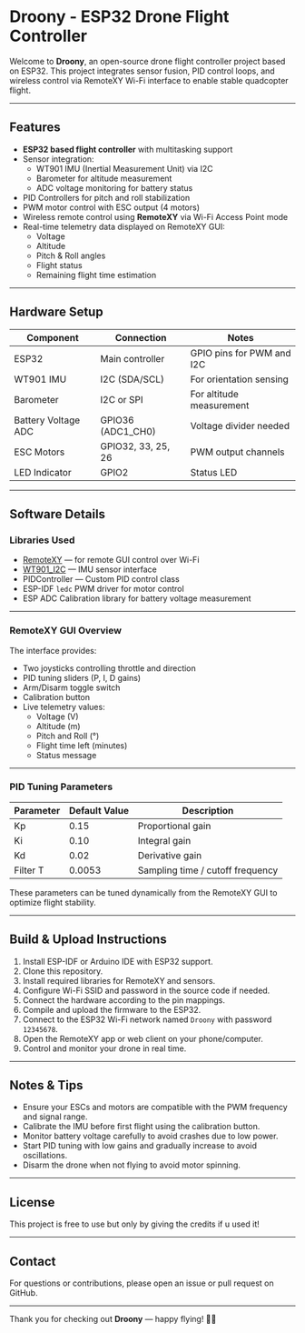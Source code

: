 # Droony - ESP32 Drone Flight Controller

Welcome to **Droony**, an open-source drone flight controller project based on ESP32. This project integrates sensor fusion, PID control loops, and wireless control via RemoteXY Wi-Fi interface to enable stable quadcopter flight.

---

## Features

- **ESP32 based flight controller** with multitasking support
- Sensor integration:
  - WT901 IMU (Inertial Measurement Unit) via I2C
  - Barometer for altitude measurement
  - ADC voltage monitoring for battery status
- PID Controllers for pitch and roll stabilization
- PWM motor control with ESC output (4 motors)
- Wireless remote control using **RemoteXY** via Wi-Fi Access Point mode
- Real-time telemetry data displayed on RemoteXY GUI:
  - Voltage
  - Altitude
  - Pitch & Roll angles
  - Flight status
  - Remaining flight time estimation

---

## Hardware Setup

| Component           | Connection           | Notes                           |
|---------------------|---------------------|--------------------------------|
| ESP32               | Main controller     | GPIO pins for PWM and I2C       |
| WT901 IMU           | I2C (SDA/SCL)       | For orientation sensing         |
| Barometer           | I2C or SPI          | For altitude measurement        |
| Battery Voltage ADC | GPIO36 (ADC1_CH0)   | Voltage divider needed           |
| ESC Motors          | GPIO32, 33, 25, 26  | PWM output channels              |
| LED Indicator       | GPIO2               | Status LED                      |

---

## Software Details

### Libraries Used

- [RemoteXY](https://remotexy.com/) — for remote GUI control over Wi-Fi
- [WT901_I2C](https://github.com/...) — IMU sensor interface
- PIDController — Custom PID control class
- ESP-IDF `ledc` PWM driver for motor control
- ESP ADC Calibration library for battery voltage measurement

---

### RemoteXY GUI Overview

The interface provides:

- Two joysticks controlling throttle and direction
- PID tuning sliders (P, I, D gains)
- Arm/Disarm toggle switch
- Calibration button
- Live telemetry values:
  - Voltage (V)
  - Altitude (m)
  - Pitch and Roll (°)
  - Flight time left (minutes)
  - Status message

---

### PID Tuning Parameters

| Parameter | Default Value | Description                           |
|-----------|---------------|-----------------------------------|
| Kp        | 0.15          | Proportional gain                  |
| Ki        | 0.10          | Integral gain                     |
| Kd        | 0.02          | Derivative gain                   |
| Filter T  | 0.0053        | Sampling time / cutoff frequency  |

These parameters can be tuned dynamically from the RemoteXY GUI to optimize flight stability.

---

## Build & Upload Instructions

1. Install ESP-IDF or Arduino IDE with ESP32 support.
2. Clone this repository.
3. Install required libraries for RemoteXY and sensors.
4. Configure Wi-Fi SSID and password in the source code if needed.
5. Connect the hardware according to the pin mappings.
6. Compile and upload the firmware to the ESP32.
7. Connect to the ESP32 Wi-Fi network named `Droony` with password `12345678`.
8. Open the RemoteXY app or web client on your phone/computer.
9. Control and monitor your drone in real time.

---

## Notes & Tips

- Ensure your ESCs and motors are compatible with the PWM frequency and signal range.
- Calibrate the IMU before first flight using the calibration button.
- Monitor battery voltage carefully to avoid crashes due to low power.
- Start PID tuning with low gains and gradually increase to avoid oscillations.
- Disarm the drone when not flying to avoid motor spinning.

---

## License

This project is free to use but only by giving the credits if u used it!

---

## Contact

For questions or contributions, please open an issue or pull request on GitHub.

---

Thank you for checking out **Droony** — happy flying! 🚁✨
